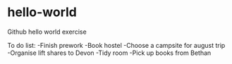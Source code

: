 # hello-world
Github hello world exercise

To do list: 
-Finish prework
-Book hostel
-Choose a campsite for august trip
-Organise lift shares to Devon
-Tidy room
-Pick up books from Bethan 
